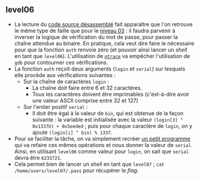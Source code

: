 ## level06
- La lecture du [code source désassemblé](/level06/source.c) fait apparaître que l'on retrouve le même type de faille que pour le [niveau 03](/level03/Ressources/README.md) : il faudra parvenir à inverser la logique de vérification du mot de passe, pour passer la chaîne attendue au binaire. En pratique, cela veut dire faire le nécessaire pour que la fonction `auth` renvoie zéro (et pouvoir ainsi lancer un *shell* en tant que `level06`). L'utilisation de [`ptrace`](https://linux.die.net/man/2/ptrace) va empêcher l'utilisation de `gdb` pour contourner ces vérifications.
- La fonction `auth` reçoit deux arguments (`login` et `serial`) sur lesquels elle procède aux vérifications suivantes :
    - Sur la chaîne de caractères `login` :
        - La chaîne doit faire entre 6 et 32 caractères.
        - Tous les caractères doivent être imprimables (c'est-à-dire avoir une valeur ASCII comprise entre 32 et 127)
    - Sur l'entier positif `serial` :
        - Il doit être égal à la valeur de `bin`, qui est obtenue de la façon suivante : la variable est initialisée avec la valeur `(login[3] ^ 0x1337U) + 0x5eeded` ; puis pour chaque caractère de `login`, on y ajoute `(login[i] ^ bin) % 1337`.
- Pour se faciliter la tâche, on va simplement recréer [un petit programme](/level06/Ressources/solver.c) qui va refaire ces mêmes opérations et nous donner la valeur de `serial`. Ainsi, en utilisant `level06` comme valeur pour `login`, on sait que `serial` devra être `6233721`.
- Cela permet bien de lancer un *shell* en tant que `level07` ; `cat /home/users/level07/.pass` pour récupérer le *flag*.